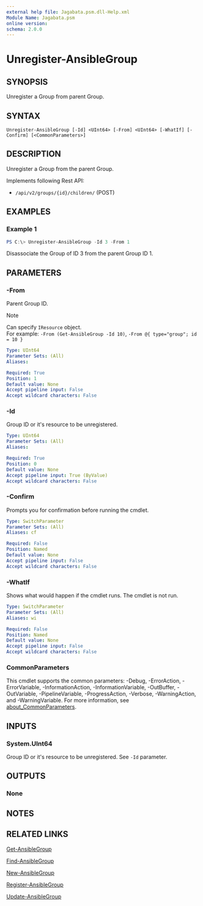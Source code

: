 ```yaml
---
external help file: Jagabata.psm.dll-Help.xml
Module Name: Jagabata.psm
online version:
schema: 2.0.0
---
```


# Unregister-AnsibleGroup

## SYNOPSIS
Unregister a Group from parent Group.

## SYNTAX

```
Unregister-AnsibleGroup [-Id] <UInt64> [-From] <UInt64> [-WhatIf] [-Confirm] [<CommonParameters>]
```

## DESCRIPTION
Unregister a Group from the parent Group.

Implements following Rest API:  
- `/api/v2/groups/{id}/children/` (POST)

## EXAMPLES

### Example 1
```powershell
PS C:\> Unregister-AnsibleGroup -Id 3 -From 1
```

Disassociate the Group of ID 3 from the parent Group ID 1.

## PARAMETERS

### -From
Parent Group ID.

> [!NOTE]  
> Can specify `IResource` object.  
> For example: `-From (Get-AnsibleGroup -Id 10)`, `-From @{ type="group"; id = 10 }`

```yaml
Type: UInt64
Parameter Sets: (All)
Aliases:

Required: True
Position: 1
Default value: None
Accept pipeline input: False
Accept wildcard characters: False
```

### -Id
Group ID or it's resource to be unregistered.

```yaml
Type: UInt64
Parameter Sets: (All)
Aliases:

Required: True
Position: 0
Default value: None
Accept pipeline input: True (ByValue)
Accept wildcard characters: False
```

### -Confirm
Prompts you for confirmation before running the cmdlet.

```yaml
Type: SwitchParameter
Parameter Sets: (All)
Aliases: cf

Required: False
Position: Named
Default value: None
Accept pipeline input: False
Accept wildcard characters: False
```

### -WhatIf
Shows what would happen if the cmdlet runs.
The cmdlet is not run.

```yaml
Type: SwitchParameter
Parameter Sets: (All)
Aliases: wi

Required: False
Position: Named
Default value: None
Accept pipeline input: False
Accept wildcard characters: False
```

### CommonParameters
This cmdlet supports the common parameters: -Debug, -ErrorAction, -ErrorVariable, -InformationAction, -InformationVariable, -OutBuffer, -OutVariable, -PipelineVariable, -ProgressAction, -Verbose, -WarningAction, and -WarningVariable. For more information, see [about_CommonParameters](http://go.microsoft.com/fwlink/?LinkID=113216).

## INPUTS

### System.UInt64
Group ID or it's resource to be unregistered.
See `-Id` parameter.

## OUTPUTS

### None

## NOTES

## RELATED LINKS

[Get-AnsibleGroup](Get-AnsibleGroup.md)

[Find-AnsibleGroup](Find-AnsibleGroup.md)

[New-AnsibleGroup](New-AnsibleGroup.md)

[Register-AnsibleGroup](Register-AnsibleGroup.md)

[Update-AnsibleGroup](Update-AnsibleGroup.md)
